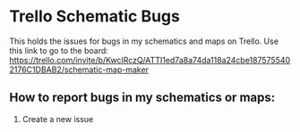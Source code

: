 # Trello Schematic Bugs
This holds the issues for bugs in my schematics and maps on Trello.
Use this link to go to the board: https://trello.com/invite/b/KwcIRczQ/ATTI1ed7a8a74da118a24cbe1875755402176C1DBAB2/schematic-map-maker
## How to report bugs in my schematics or maps:
1. Create a new issue
